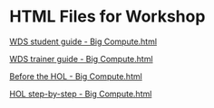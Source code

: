 ﻿# HTML Files for Workshop
[WDS student guide - Big Compute.html](https://cloudworkshop.blob.core.windows.net/big-compute/Whiteboard%20design%20session/WDS%20student%20guide%20-%20Big%20Compute.html)

[WDS trainer guide - Big Compute.html](https://cloudworkshop.blob.core.windows.net/big-compute/Whiteboard%20design%20session/WDS%20trainer%20guide%20-%20Big%20Compute.html)

[Before the HOL - Big Compute.html](https://cloudworkshop.blob.core.windows.net/big-compute/Hands-on%20lab/Before%20the%20HOL%20-%20Big%20Compute.html)

[HOL step-by-step - Big Compute.html](https://cloudworkshop.blob.core.windows.net/big-compute/Hands-on%20lab/HOL%20step-by-step%20-%20Big%20Compute.html)

